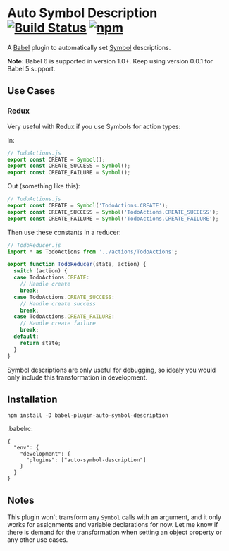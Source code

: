 # Auto Symbol Description [![Build Status](https://travis-ci.org/kentor/babel-plugin-auto-symbol-description.svg)](https://travis-ci.org/kentor/babel-plugin-auto-symbol-description) [![npm](https://img.shields.io/npm/v/babel-plugin-auto-symbol-description.svg)](https://www.npmjs.com/package/babel-plugin-auto-symbol-description)

A [Babel][b] plugin to automatically set [Symbol][s] descriptions.

**Note:** Babel 6 is supported in version 1.0+. Keep using version 0.0.1
for Babel 5 support.

## Use Cases

### Redux
Very useful with Redux if you use Symbols for action types:

In:

```js
// TodoActions.js
export const CREATE = Symbol();
export const CREATE_SUCCESS = Symbol();
export const CREATE_FAILURE = Symbol();
```

Out (something like this):

```js
// TodoActions.js
export const CREATE = Symbol('TodoActions.CREATE');
export const CREATE_SUCCESS = Symbol('TodoActions.CREATE_SUCCESS');
export const CREATE_FAILURE = Symbol('TodoActions.CREATE_FAILURE');
```

Then use these constants in a reducer:

```js
// TodoReducer.js
import * as TodoActions from '../actions/TodoActions';

export function TodoReducer(state, action) {
  switch (action) {
  case TodoActions.CREATE:
    // Handle create
    break;
  case TodoActions.CREATE_SUCCESS:
    // Handle create success
    break;
  case TodoActions.CREATE_FAILURE:
    // Handle create failure
    break;
  default:
    return state;
  }
}
```

Symbol descriptions are only useful for debugging, so idealy you would only
include this transformation in development.

## Installation

```
npm install -D babel-plugin-auto-symbol-description
```

.babelrc:
```
{
  "env": {
    "development": {
      "plugins": ["auto-symbol-description"]
    }
  }
}
```

## Notes

This plugin won't transform any `Symbol` calls with an argument, and it only
works for assignments and variable declarations for now. Let me know if there is
demand for the transformation when setting an object property or any other use
cases.

[b]: http://babeljs.io/
[s]: https://developer.mozilla.org/en-US/docs/Web/JavaScript/Reference/Global_Objects/Symbol
